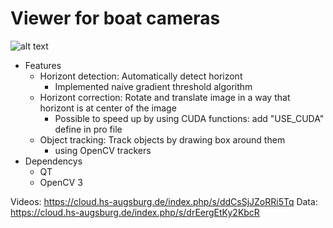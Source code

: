 # Viewer for boat cameras
![alt text](https://raw.githubusercontent.com/julled/boatCamViewer/master/screenshot.jpg)
* Features
  - Horizont detection: Automatically detect horizont 
    - Implemented naive gradient threshold algorithm
  - Horizont correction: Rotate and translate image in a way that horizont is at center of the image
    - Possible to speed up by using CUDA functions: add "USE_CUDA" define in pro file
  - Object tracking: Track objects by drawing box around them 
    - using OpenCV trackers
* Dependencys
  - QT
  - OpenCV 3

Videos:
https://cloud.hs-augsburg.de/index.php/s/ddCsSjJZoRRi5Tq
Data:
https://cloud.hs-augsburg.de/index.php/s/drEergEtKy2KbcR
